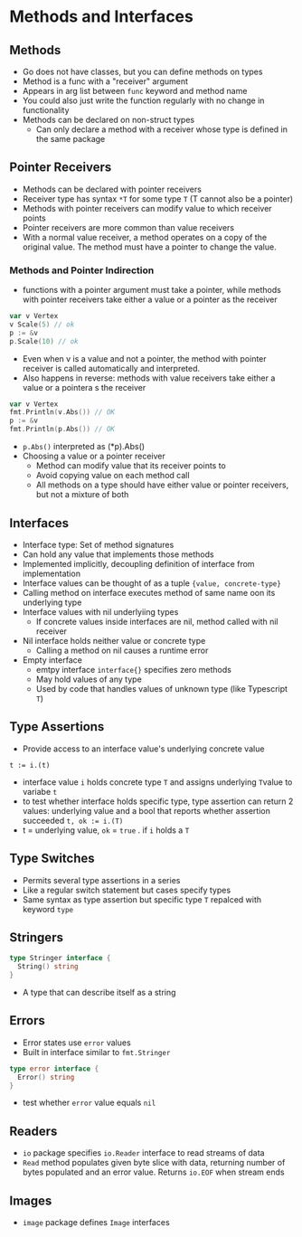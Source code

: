 # Methods and Interfaces

## Methods

- Go does not have classes, but you can define methods on types
- Method is a func with a "receiver" argument
- Appears in arg list between `func` keyword and method name
- You could also just write the function regularly with no change in functionality
- Methods can be declared on non-struct types
  - Can only declare a method with a receiver whose type is defined in the same package

## Pointer Receivers

- Methods can be declared with pointer receivers
- Receiver type has syntax `*T` for some type `T` (T cannot also be a pointer)
- Methods with pointer receivers can modify value to which receiver points
- Pointer receivers are more common than value receivers
- With a normal value receiver, a method operates on a copy of the original value. The method must have a pointer to change the value.

### Methods and Pointer Indirection

- functions with a pointer argument must take a pointer, while methods with pointer receivers take either a value or a pointer as the receiver

```go
var v Vertex
v Scale(5) // ok
p := &v
p.Scale(10) // ok
```

- Even when v is a value and not a pointer, the method with pointer receiver is called automatically and interpreted.
- Also happens in reverse: methods with value receivers take either a value or a pointera s the receiver

```go
var v Vertex
fmt.Println(v.Abs()) // OK
p := &v
fmt.Println(p.Abs()) // OK
```

- `p.Abs()` interpreted as (*p).Abs()
- Choosing a value or a pointer receiver
  - Method can modify value that its receiver points to
  - Avoid copying value on each method call
  - All methods on a type should have either value or pointer receivers, but not a mixture of both

## Interfaces

- Interface type: Set of method signatures
- Can hold any value that implements those methods
- Implemented implicitly, decoupling definition of interface from implementation
- Interface values can be thought of as a tuple `{value, concrete-type}`
- Calling method on interface executes method of same name oon its underlying type
- Interface values with nil underlyiing types
  - If concrete values inside interfaces are nil, method called with nil receiver
- Nil interface holds neither value or concrete type
  - Calling a method on nil causes a runtime error
- Empty interface
  - emtpy interface `interface{}` specifies zero methods
  - May hold values of any type
  - Used by code that handles values of unknown type (like Typescript `T`)

## Type Assertions

- Provide access to an interface value's underlying concrete value

`t := i.(t)`

- interface value `i` holds concrete type `T` and assigns underlying `T`value to variabe `t`
- to test whether interface holds specific type, type assertion can return 2 values: underlying value and a bool that reports whether assertion succeeded
`t, ok := i.(T)`
- t = underlying value, `ok` = `true` . if `i` holds a `T`

## Type Switches

- Permits several type assertions in a series
- Like a regular switch statement but cases specify types
- Same syntax as type assertion but specific type `T` repalced with keyword `type`

## Stringers

```go
type Stringer interface {
  String() string
}
```

- A type that can describe itself as a string

## Errors

- Error states use `error` values
- Built in interface similar to `fmt.Stringer`

```go
type error interface {
  Error() string
}
```

- test whether `error` value equals `nil`

## Readers

- `io` package specifies `io.Reader` interface to read streams of data
- `Read` method populates given byte slice with data, returning number of bytes populated and an error value. Returns `io.EOF` when stream ends

## Images

- `image` package defines `Image` interfaces
